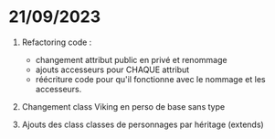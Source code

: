# 21/09/2023

1. Refactoring code :
    - changement attribut public en privé et renommage
    - ajouts accesseurs pour CHAQUE attribut
    - réécriture code pour qu'il fonctionne avec le nommage et les accesseurs.

2. Changement class Viking en perso de base sans type
3. Ajouts des class classes de personnages par héritage (extends)